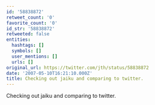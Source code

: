 ```yaml
---
id: '58838872'
retweet_count: '0'
favorite_count: '0'
id_str: '58838872'
retweeted: false
entities:
  hashtags: []
  symbols: []
  user_mentions: []
  urls: []
original_url: https://twitter.com/jth/status/58838872
date: '2007-05-10T16:21:10.000Z'
title: Checking out jaiku and comparing to twitter.
---
```


Checking out jaiku and comparing to twitter.